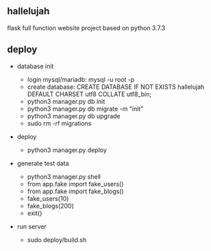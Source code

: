 ## hallelujah
flask full function website project
based on python 3.7.3

## deploy
* database init
  - login mysql/mariadb: mysql -u root -p
  - create database: CREATE DATABASE IF NOT EXISTS hallelujah DEFAULT CHARSET utf8 COLLATE utf8_bin;
  - python3 manager.py db init
  - python3 manager.py db migrate -m "init"
  - python3 manager.py db upgrade
  - sudo rm -rf migrations

* deploy
  - python3 manager.py deploy

* generate test data
  - python3 manager.py shell
  - from app.fake import fake_users()
  - from app.fake import fake_blogs()
  - fake_users(10)
  - fake_blogs(200)
  - exit()

* run server
  - sudo deploy/build.sh

